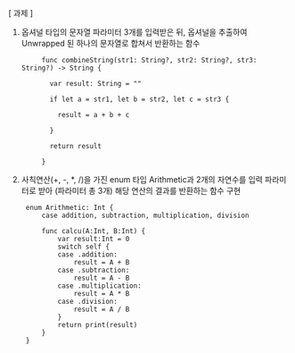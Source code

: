 [ 과제 ]
1. 옵셔널 타입의 문자열 파라미터 3개를 입력받은 뒤, 옵셔널을 추출하여 Unwrapped 된 하나의 문자열로 합쳐서 반환하는 함수


			func combineString(str1: String?, str2: String?, str3: String?) -> String {
			
			  var result: String = ""
			
			  if let a = str1, let b = str2, let c = str3 {
			
			    result = a + b + c
			
			  }
			
			  return result
			
			}


2. 사칙연산(+, -, *, /)을 가진 enum 타입 Arithmetic과 2개의 자연수를 입력 파라미터로 받아 (파라미터 총 3개) 해당 연산의 결과를 반환하는 함수 구현


		enum Arithmetic: Int {
		    case addition, subtraction, multiplication, division
		    
		    func calcu(A:Int, B:Int) {
		        var result:Int = 0
		        switch self {
		        case .addition:
		            result = A + B
		        case .subtraction:
		            result = A - B
		        case .multiplication:
		            result = A * B
		        case .division:
		            result = A / B
		        }
		        return print(result)
		    }
		}
